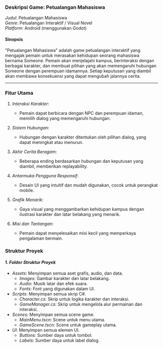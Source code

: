 ### Deskripsi Game: Petualangan Mahasiswa

*Judul*: Petualangan Mahasiswa  
*Genre*: Petualangan Interaktif / Visual Novel  
*Platform*: Android (menggunakan Godot)

#### Sinopsis
"Petualangan Mahasiswa" adalah game petualangan interaktif yang mengajak pemain untuk merasakan kehidupan seorang mahasiswa bernama Someone. Pemain akan menjelajahi kampus, berinteraksi dengan berbagai karakter, dan membuat pilihan yang akan memengaruhi hubungan Someone dengan perempuan idamannya. Setiap keputusan yang diambil akan membawa konsekuensi yang dapat mengubah jalannya cerita.

---

### Fitur Utama

1. *Interaksi Karakter*:
   - Pemain dapat berbicara dengan NPC dan perempuan idaman, memilih dialog yang memengaruhi hubungan.

2. *Sistem Hubungan*:
   - Hubungan dengan karakter ditentukan oleh pilihan dialog, yang dapat meningkat atau menurun.

3. *Akhir Cerita Beragam*:
   - Beberapa ending berdasarkan hubungan dan keputusan yang diambil, memberikan replayability.

4. *Antarmuka Pengguna Responsif*:
   - Desain UI yang intuitif dan mudah digunakan, cocok untuk perangkat mobile.

5. *Grafik Menarik*:
   - Gaya visual yang menggambarkan kehidupan kampus dengan ilustrasi karakter dan latar belakang yang menarik.

6. *Misi dan Tantangan*:
   - Pemain dapat menyelesaikan misi kecil yang memperkaya pengalaman bermain.

### Struktur Proyek

#### 1. *Folder Struktur Proyek*
   - *Assets*: Menyimpan semua aset grafis, audio, dan data.
     - *Images*: Gambar karakter dan latar belakang.
     - *Audio*: Musik latar dan efek suara.
     - *Fonts*: Font yang digunakan dalam UI.
   - *Scripts*: Menyimpan semua skrip C#.
     - *Character.cs*: Skrip untuk logika karakter dan interaksi.
     - *GameManager.cs*: Skrip untuk mengelola alur permainan dan interaksi.
   - *Scenes*: Menyimpan semua scene game.
     - *MainMenu.tscn*: Scene untuk menu utama.
     - *GameScene.tscn*: Scene untuk gameplay utama.
   - *UI*: Menyimpan semua elemen UI.
     - *Buttons*: Sumber daya untuk tombol.
     - *Labels*: Sumber daya untuk label dialog.
